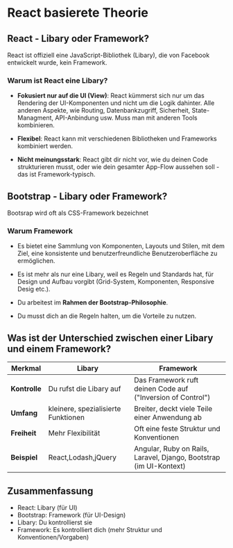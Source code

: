 # React basierete Theorie

## React - Libary oder Framework?

React ist offiziell eine JavaScript-Bibliothek (Libary), die von Facebook entwickelt wurde, kein Framework.

### Warum ist React eine Libary?

- **Fokusiert nur auf die UI (View)**: React kümmerst sich nur um das Rendering der UI-Komponenten und nicht um die Logik dahinter.
Alle anderen Aspekte, wie Routing, Datenbankzugriff, Sicherheit, State-Managment, API-Anbindung usw. Muss man mit anderen Tools kombinieren.

- **Flexibel**: React kann mit verschiedenen Bibliotheken und Frameworks kombiniert werden.

- **Nicht meinungsstark**: React gibt dir nicht vor, wie du deinen Code strukturieren musst, oder wie dein gesamter App-Flow aussehen soll - das ist Framework-typisch.

## Bootstrap - Libary oder Framework?

Bootsrap wird oft als CSS-Framework bezeichnet

### Warum Framework

- Es bietet eine Sammlung von Komponenten, Layouts und Stilen, mit dem Ziel, eine konsistente und benutzerfreundliche Benutzeroberfläche zu ermöglichen.

- Es ist mehr als nur eine Libary, weil es Regeln und Standards hat, für Design und Aufbau vorgibt (Grid-System, Komponenten, Responsive Desig etc.).

- Du arbeitest im **Rahmen der Bootstrap-Philosophie**.

- Du musst dich an die Regeln halten, um die Vorteile zu nutzen.

## Was ist der Unterschied zwischen einer Libary und einem Framework?

| **Merkmal** | **Libary** | **Framework** |
|------|------|------|
| **Kontrolle** | Du rufst die Libary auf | Das Framework ruft deinen Code auf ("Inversion of Control") |
| **Umfang** | kleinere, spezialisierte Funktionen | Breiter, deckt viele Teile einer Anwendung ab |
| **Freiheit** | Mehr Flexibilität | Oft eine feste Struktur und Konventionen |
| **Beispiel** | React,Lodash,jQuery | Angular, Ruby on Rails, Laravel, Django, Bootstrap (im UI-Kontext) |

## Zusammenfassung

- React: Libary (für UI)
- Bootstrap: Framework (für UI-Design)
- Libary: Du kontrollierst sie
- Framework: Es kontrolliert dich (mehr Struktur und Konventionen/Vorgaben)
